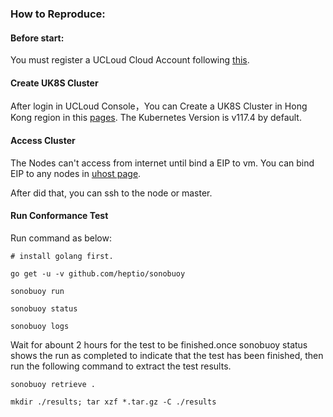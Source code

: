 ### How to Reproduce:

#### Before start:

You must register a UCLoud Cloud Account following [this](https://passport.ucloud.cn/#register).

#### Create UK8S Cluster

After login in UCLoud Console，You can Create a UK8S Cluster in Hong Kong region in this [pages](https://console.ucloud.cn/uk8s/manage). The Kubernetes Version is v117.4 by default.

#### Access Cluster

The Nodes can't access from internet until bind a EIP to vm. You can bind EIP to any nodes in [uhost page](https://console.ucloud.cn/uhost/uhost).

After did that, you can ssh to the node or master.

#### Run Conformance Test

Run command as below:

```
# install golang first.

go get -u -v github.com/heptio/sonobuoy

sonobuoy run

sonobuoy status

sonobuoy logs

```
Wait for abount 2 hours for the test to be finished.once sonobuoy status shows the run as completed to indicate that the test has been finished, then run the following command to extract the test results.

```
sonobuoy retrieve .

mkdir ./results; tar xzf *.tar.gz -C ./results

```
